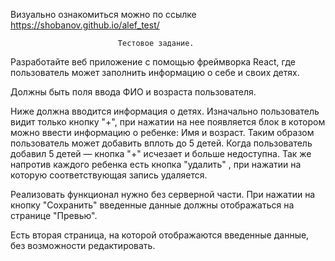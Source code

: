 Визуально ознакомиться можно по ссылке https://shobanov.github.io/alef_test/	

							Тестовое задание.

Разработайте веб приложение с помощью фреймворка React, где пользователь может заполнить информацию о себе и своих детях.

Должны быть поля ввода ФИО и возраста пользователя.

Ниже должна вводится информация о детях. Изначально пользователь видит только кнопку "+", при нажатии на нее появляется блок в котором можно ввести информацию о ребенке: Имя и возраст. Таким образом пользователь может добавить вплоть до 5 детей. Когда пользователь добавил 5 детей — кнопка "+" исчезает и больше недоступна. Так же напротив каждого ребенка есть кнопка "удалить" , при нажатии на которую соответствующая запись удаляется.

Реализовать функционал нужно без серверной части. При нажатии на кнопку "Сохранить" введенные данные должны отображаться на странице "Превью".

 

Есть вторая страница, на которой отображаются введенные данные, без возможности редактировать.
